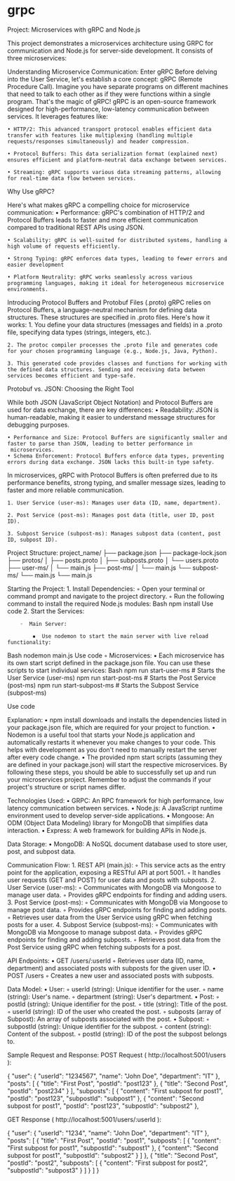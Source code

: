 # grpc

Project: Microservices with gRPC and Node.js


This project demonstrates a microservices architecture using GRPC for communication and Node.js for server-side development. It consists of three microservices:

Understanding Microservice Communication: Enter gRPC
Before delving into the User Service, let's establish a core concept: gRPC (Remote Procedure Call). Imagine you have separate programs on different machines that need to talk to each other as if they were functions within a single program. That's the magic of gRPC!
gRPC is an open-source framework designed for high-performance, low-latency communication between services. It leverages features like:

    • HTTP/2: This advanced transport protocol enables efficient data transfer with features like multiplexing (handling multiple requests/responses simultaneously) and header compression.
   
    • Protocol Buffers: This data serialization format (explained next) ensures efficient and platform-neutral data exchange between services.
    
    • Streaming: gRPC supports various data streaming patterns, allowing for real-time data flow between services.
Why Use gRPC?

Here's what makes gRPC a compelling choice for microservice communication:
    • Performance: gRPC's combination of HTTP/2 and Protocol Buffers leads to faster and more efficient communication compared to traditional REST APIs using JSON.

    • Scalability: gRPC is well-suited for distributed systems, handling a high volume of requests efficiently.

    • Strong Typing: gRPC enforces data types, leading to fewer errors and easier development

    • Platform Neutrality: gRPC works seamlessly across various programming languages, making it ideal for heterogeneous microservice environments.
    

Introducing Protocol Buffers and Protobuf Files (.proto)
gRPC relies on Protocol Buffers, a language-neutral mechanism for defining data structures. These structures are specified in .proto files. Here's how it works:
    1. You define your data structures (messages and fields) in a .proto file, specifying data types (strings, integers, etc.).

    2. The protoc compiler processes the .proto file and generates code for your chosen programming language (e.g., Node.js, Java, Python).

    3. This generated code provides classes and functions for working with the defined data structures. Sending and receiving data between services becomes efficient and type-safe.



Protobuf vs. JSON: Choosing the Right Tool

While both JSON (JavaScript Object Notation) and Protocol Buffers are used for data exchange, there are key differences:
    • Readability: JSON is human-readable, making it easier to understand message structures for debugging purposes.
    
    • Performance and Size: Protocol Buffers are significantly smaller and faster to parse than JSON, leading to better performance in
     microservices.
    • Schema Enforcement: Protocol Buffers enforce data types, preventing errors during data exchange. JSON lacks this built-in type safety.
    
    
In microservices, gRPC with Protocol Buffers is often preferred due to its performance benefits, strong typing, and smaller message sizes, leading to faster and more reliable communication.


    1. User Service (user-ms): Manages user data (ID, name, department).
    
    2. Post Service (post-ms): Manages post data (title, user ID, post ID).
    
    3. Subpost Service (subpost-ms): Manages subpost data (content, post ID, subpost ID).


Project Structure:
project_name/
├── package.json
├── package-lock.json
├── protos/
│   ├── posts.proto
│   ├── subposts.proto
│   └── users.proto
├── user-ms/
│   └── main.js
├── post-ms/
│   └── main.js
└── subpost-ms/
    └── main.js
└── main.js

Starting the Project:
    1.  Install Dependencies:
        ◦  Open your terminal or command prompt and navigate to the project directory.
        ◦  Run the following command to install the required Node.js modules:
Bash
npm install
Use code
    2.  Start the Services:

        ◦  Main Server:

            ▪  Use nodemon to start the main server with live reload functionality:
Bash
nodemon main.js
Use code 
        ◦  Microservices:
            ▪  Each microservice has its own start script defined in the package.json file. You can use these scripts to start individual services:
Bash
npm run start-user-ms  # Starts the User Service (user-ms)
npm run start-post-ms  # Starts the Post Service (post-ms)
npm run start-subpost-ms  # Starts the Subpost Service (subpost-ms)

Use code

Explanation:
    •  npm install downloads and installs the dependencies listed in your package.json file, which are required for your project to function.
    •  Nodemon is a useful tool that starts your Node.js application and automatically restarts it whenever you make changes to your code. This helps with development as you don't need to manually restart the server after every code change.
    •  The provided npm start scripts (assuming they are defined in your package.json) will start the respective microservices.
By following these steps, you should be able to successfully set up and run your microservices project. Remember to adjust the commands if your project's structure or script names differ.


Technologies Used:
    • GRPC: An RPC framework for high performance, low latency communication between services.
    • Node.js: A JavaScript runtime environment used to develop server-side applications.
    • Mongoose: An ODM (Object Data Modeling) library for MongoDB that simplifies data interaction.
    • Express: A web framework for building APIs in Node.js.


Data Storage:
    • MongoDB: A NoSQL document database used to store user, post, and subpost data.


Communication Flow:
    1. REST API (main.js):
        ◦ This service acts as the entry point for the application, exposing a RESTful API at port 5001.
        ◦ It handles user requests (GET and POST) for user data and posts with subposts.
    2. User Service (user-ms):
        ◦ Communicates with MongoDB via Mongoose to manage user data.
        ◦ Provides gRPC endpoints for finding and adding users.
    3. Post Service (post-ms):
        ◦ Communicates with MongoDB via Mongoose to manage post data.
        ◦ Provides gRPC endpoints for finding and adding posts.
        ◦ Retrieves user data from the User Service using gRPC when fetching posts for a user.
    4. Subpost Service (subpost-ms):
        ◦ Communicates with MongoDB via Mongoose to manage subpost data.
        ◦ Provides gRPC endpoints for finding and adding subposts.
        ◦ Retrieves post data from the Post Service using gRPC when fetching subposts for a post.


API Endpoints:
    • GET /users/:userId
        ◦ Retrieves user data (ID, name, department) and associated posts with subposts for the given user ID.
    • POST /users
        ◦ Creates a new user and associated posts with subposts.


Data Model:
    • User:
        ◦ userId (string): Unique identifier for the user.
        ◦ name (string): User's name.
        ◦ department (string): User's department.
    • Post:
        ◦ postId (string): Unique identifier for the post.
        ◦ title (string): Title of the post.
        ◦ userId (string): ID of the user who created the post.
        ◦ subposts (array of Subpost): An array of subposts associated with the post.
    • Subpost:
        ◦ subpostId (string): Unique identifier for the subpost.
        ◦ content (string): Content of the subpost.
        ◦ postId (string): ID of the post the subpost belongs to.

Sample Request and Response:
POST Request ( http://localhost:5001/users ):

{
  "user": {
    "userId": "1234567",
    "name": "John Doe",
    "department": "IT"
  },
  "posts": [
    {
      "title": "First Post",
      "postId": "post123"
    },
    {
      "title": "Second Post",
      "postId": "post234"
    }
  ],
  "subposts": [
    {
      "content": "First subpost for post1",
      "postId": "post123",
      "subpostId": "subpost1"
    },
    {
      "content": "Second subpost for post1",
      "postId": "post123",
      "subpostId": "subpost2"
    },


GET Response ( http://localhost:5001/users/:userId ):

{
  "user": {
    "userId": "1234",
    "name": "John Doe",
    "department": "IT"
  },
  "posts": [
    {
      "title": "First Post",
      "postId": "post1",
      "subposts": [
        {
          "content": "First subpost for post1",
          "subpostId": "subpost1"
        },
        {
          "content": "Second subpost for post1",
          "subpostId": "subpost2"
        }
      ]
    },
    {
      "title": "Second Post",
      "postId": "post2",
      "subposts": [
        {
          "content": "First subpost for post2",
          "subpostId": "subpost3"
        }
      ]
    }
  ]
}
